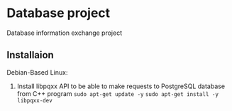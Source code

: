 # Database project
Database information exchange project


## Installaion
Debian-Based Linux:
1. Install libpqxx API to be able to make requests to PostgreSQL database from C++ program
`sudo apt-get update -y`
`sudo apt-get install -y libpqxx-dev`
